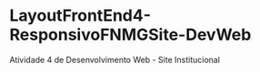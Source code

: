 # LayoutFrontEnd4-ResponsivoFNMGSite-DevWeb
 Atividade 4 de Desenvolvimento Web - Site Institucional

